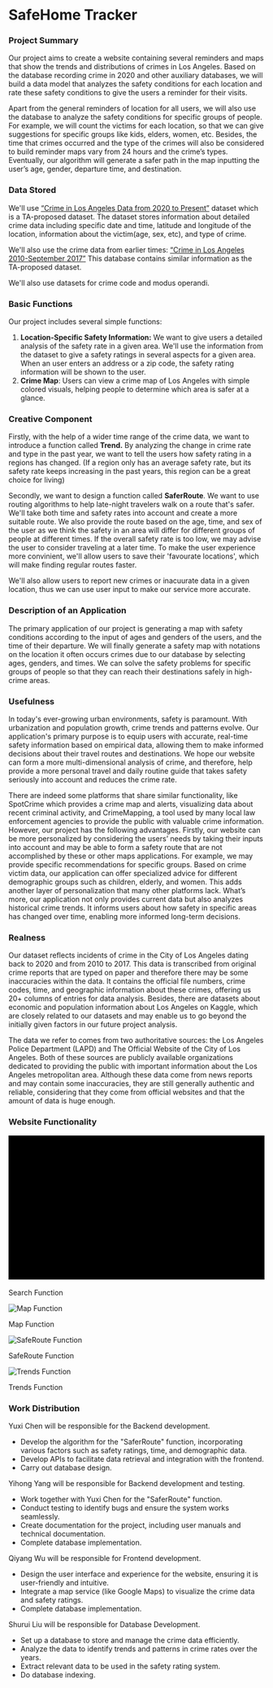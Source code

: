 # SafeHome Tracker

### **Project Summary**

Our project aims to create a website containing several reminders and maps that show the trends and distributions of crimes in Los Angeles. Based on the database recording crime in 2020 and other auxiliary databases, we will build a data model that analyzes the safety conditions for each location and rate these safety conditions to give the users a reminder for their visits. 

Apart from the general reminders of location for all users, we will also use the database to analyze the safety conditions for specific groups of people. For example, we will count the victims for each location, so that we can give suggestions for specific groups like kids, elders, women, etc. Besides, the time that crimes occurred and the type of the crimes will also be considered to build reminder maps vary from 24 hours and the crime’s types. Eventually, our algorithm will generate a safer path in the map inputting the user’s age, gender, departure time, and destination.

### Data Stored

We'll use [“Crime in Los Angeles Data from 2020 to Present”](https://www.kaggle.com/datasets/susant4learning/crime-in-los-angeles-data-from-2020-to-present) dataset which is a TA-proposed dataset. The dataset stores information about detailed crime data including specific date and time, latitude and longitude of the location, information about the victim(age, sex, etc), and type of crime.

We'll also use the crime data from earlier times: [“Crime in Los Angeles 2010-September 2017”](https://www.kaggle.com/datasets/cityofLA/crime-in-los-angeles) This database contains similar information as the TA-proposed dataset.

We'll also use datasets for crime code and modus operandi. 

### Basic Functions

Our project includes several simple functions:

1. **Location-Specific Safety Information:** We want to give users a detailed analysis of the safety rate in a given area. We'll use the information from the dataset to give a safety ratings in several aspects for a given area. When an user enters an address or a zip code, the safety rating information will be shown to the user.
2. **Crime Map**: Users can view a crime map of Los Angeles with simple colored visuals, helping people to determine which area is safer at a glance.

### Creative Component

Firstly, with the help of a wider time range of the crime data, we want to introduce a function called **Trend.** By analyzing the change in crime rate and type in the past year, we want to tell the users how safety rating in a regions has changed. (If a region only has an average safety rate, but its safety rate keeps increasing in the past years, this region can be a great choice for living)

Secondly, we want to design a function called **SaferRoute**. We want to use routing algorithms to help late-night travelers walk on a route that's safer. We'll take both time and safety rates into account and create a more suitable route. We also provide the route based on the age, time, and sex of the user as we think the safety in an area will differ for different groups of people at different times. If the overall safety rate is too low, we may advise the user to consider traveling at a later time.
To make the user experience more convinient, we'll allow users to save their 'favourate locations', which will make finding regular routes faster.

We'll also allow users to report new crimes or inacuurate data in a given location, thus we can use user input to make our service more accurate.

### **Description** of an Application

The primary application of our project is generating a map with safety conditions according to the input of ages and genders of the users, and the time of their departure. We will finally generate a safety map with notations on the location it often occurs crimes due to our database by selecting ages, genders, and times. We can solve the safety problems for specific groups of people so that they can reach their destinations safely in high-crime areas. 

### Usefulness

In today's ever-growing urban environments, safety is paramount. With urbanization and population growth, crime trends and patterns evolve. Our application's primary purpose is to equip users with accurate, real-time safety information based on empirical data, allowing them to make informed decisions about their travel routes and destinations. We hope our website can form a more multi-dimensional analysis of crime, and therefore, help provide a more personal travel and daily routine guide that takes safety seriously into account and reduces the crime rate.

There are indeed some platforms that share similar functionality, like SpotCrime which provides a crime map and alerts, visualizing data about recent criminal activity, and CrimeMapping, a tool used by many local law enforcement agencies to provide the public with valuable crime information. However, our project has the following advantages. Firstly, our website can be more personalized by considering the users’ needs by taking their inputs into account and may be able to form a safety route that are not accomplished by these or other maps applications. For example, we may provide specific recommendations for specific groups. Based on crime victim data, our application can offer specialized advice for different demographic groups such as children, elderly, and women. This adds another layer of personalization that many other platforms lack. What’s more, our application not only provides current data but also analyzes historical crime trends. It informs users about how safety in specific areas has changed over time, enabling more informed long-term decisions.

### Realness

Our dataset reflects incidents of crime in the City of Los Angeles dating back to 2020 and from 2010 to 2017. This data is transcribed from original crime reports that are typed on paper and therefore there may be some inaccuracies within the data. It contains the official file numbers, crime codes, time, and geographic information about these crimes, offering us 20+ columns of entries for data analysis. Besides, there are datasets about economic and population information about Los Angeles on Kaggle, which are closely related to our datasets and may enable us to go beyond the initially given factors in our future project analysis. 

The data we refer to comes from two authoritative sources: the Los Angeles Police Department (LAPD) and The Official Website of the City of Los Angeles. Both of these sources are publicly available organizations dedicated to providing the public with important information about the Los Angeles metropolitan area. Although these data come from news reports and may contain some inaccuracies, they are still generally authentic and reliable, considering that they come from official websites and that the amount of data is huge enough.

### Website Functionality

![Search Function](SafeHome_Tracker_img/search.gif)

Search Function

![Map Function](SafeHome_Tracker_img/map.gif)

Map Function

![SafeRoute Function](SafeHome_Tracker_img/route.gif)

SafeRoute Function

![Trends Function](SafeHome_Tracker_img/trends.gif)

Trends Function

### Work Distribution

Yuxi Chen will be responsible for the Backend development.

- Develop the algorithm for the "SaferRoute" function, incorporating various factors such as safety ratings, time, and demographic data.
- Develop APIs to facilitate data retrieval and integration with the frontend.
- Carry out database design.

Yihong Yang will be responsible for Backend development and testing.

- Work together with Yuxi Chen for the "SaferRoute" function.
- Conduct testing to identify bugs and ensure the system works seamlessly.
- Create documentation for the project, including user manuals and technical documentation.
- Complete database implementation.

Qiyang Wu will be responsible for Frontend development.

- Design the user interface and experience for the website, ensuring it is user-friendly and intuitive.
- Integrate a map service (like Google Maps) to visualize the crime data and safety ratings.
- Complete database implementation.

Shurui Liu will be responsible for Database Development.

- Set up a database to store and manage the crime data efficiently.
- Analyze the data to identify trends and patterns in crime rates over the years.
- Extract relevant data to be used in the safety rating system.
- Do database indexing.